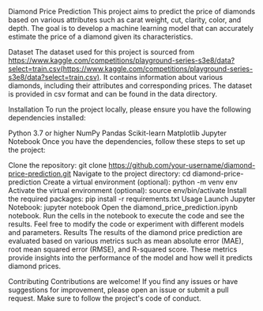 Diamond Price Prediction
This project aims to predict the price of diamonds based on various attributes such as carat weight, cut, clarity, color, and depth. The goal is to develop a machine learning model that can accurately estimate the price of a diamond given its characteristics.

Dataset
The dataset used for this project is sourced from https://www.kaggle.com/competitions/playground-series-s3e8/data?select=train.csv(https://www.kaggle.com/competitions/playground-series-s3e8/data?select=train.csv). It contains information about various diamonds, including their attributes and corresponding prices. The dataset is provided in csv format and can be found in the data directory.

Installation
To run the project locally, please ensure you have the following dependencies installed:

Python 3.7 or higher
NumPy
Pandas
Scikit-learn
Matplotlib
Jupyter Notebook
Once you have the dependencies, follow these steps to set up the project:

Clone the repository: git clone https://github.com/your-username/diamond-price-prediction.git
Navigate to the project directory: cd diamond-price-prediction
Create a virtual environment (optional): python -m venv env
Activate the virtual environment (optional): source env/bin/activate
Install the required packages: pip install -r requirements.txt
Usage
Launch Jupyter Notebook: jupyter notebook
Open the diamond_price_prediction.ipynb notebook.
Run the cells in the notebook to execute the code and see the results.
Feel free to modify the code or experiment with different models and parameters.
Results
The results of the diamond price prediction are evaluated based on various metrics such as mean absolute error (MAE), root mean squared error (RMSE), and R-squared score. These metrics provide insights into the performance of the model and how well it predicts diamond prices.

Contributing
Contributions are welcome! If you find any issues or have suggestions for improvement, please open an issue or submit a pull request. Make sure to follow the project's code of conduct.

